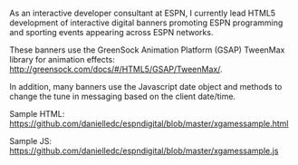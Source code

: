 As an interactive developer consultant at ESPN, I currently lead HTML5 development of interactive digital banners
promoting ESPN programming and sporting events appearing across ESPN networks.

These banners use the GreenSock Animation Platform (GSAP) TweenMax library for animation 
effects: http://greensock.com/docs/#/HTML5/GSAP/TweenMax/.

In addition, many banners use the Javascript date object and methods to change the tune in messaging based on the client date/time.

Sample HTML: https://github.com/danielledc/espndigital/blob/master/xgamessample.html

Sample JS: https://github.com/danielledc/espndigital/blob/master/xgamessample.js
